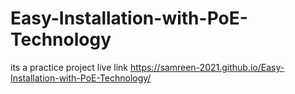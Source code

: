 # Easy-Installation-with-PoE-Technology
its a practice project
live link https://samreen-2021.github.io/Easy-Installation-with-PoE-Technology/
